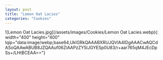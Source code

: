 ```yaml
---
layout: post
title: "Lemon Oat Lacies"
categories: "Cookies"
---
```

![Lemon Oat Lacies.jpg](/assets/images/Cookies/Lemon Oat Lacies.webp){: width="400" height="400" lqip="data:image/webp;base64,UklGRkQAAABXRUJQVlA4IDgAAACwAQCdASoQAAwABUB8JZQAAuf06ZiAAPzZY5IJGYESp0U83/r+aar765qM4JEcDpSs+/LHtBCEAA=="}

